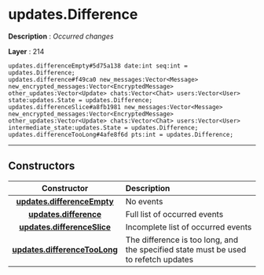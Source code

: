# updates.Difference

**Description** : *Occurred changes*

**Layer** : 214

```tl
updates.differenceEmpty#5d75a138 date:int seq:int = updates.Difference;
updates.difference#f49ca0 new_messages:Vector<Message> new_encrypted_messages:Vector<EncryptedMessage> other_updates:Vector<Update> chats:Vector<Chat> users:Vector<User> state:updates.State = updates.Difference;
updates.differenceSlice#a8fb1981 new_messages:Vector<Message> new_encrypted_messages:Vector<EncryptedMessage> other_updates:Vector<Update> chats:Vector<Chat> users:Vector<User> intermediate_state:updates.State = updates.Difference;
updates.differenceTooLong#4afe8f6d pts:int = updates.Difference;
```

---

## Constructors

| Constructor | Description |
| :---: | :--- |
| [**updates.differenceEmpty**](constructor/updates.differenceEmpty) | No events |
| [**updates.difference**](constructor/updates.difference) | Full list of occurred events |
| [**updates.differenceSlice**](constructor/updates.differenceSlice) | Incomplete list of occurred events |
| [**updates.differenceTooLong**](constructor/updates.differenceTooLong) | The difference is too long, and the specified state must be used to refetch updates |